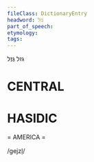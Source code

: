 ```yaml
---
fileClass: DictionaryEntry
headword: גזל
part_of_speech: 
etymology: 
tags: 
---
```

גזל
גֶּזֶל

CENTRAL
========

HASIDIC
=======
= AMERICA = 

/gejzl̩/